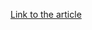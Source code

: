[Link to the article](https://blog.talosintelligence.com/timbrestealer-campaign-targets-mexican-users/)
